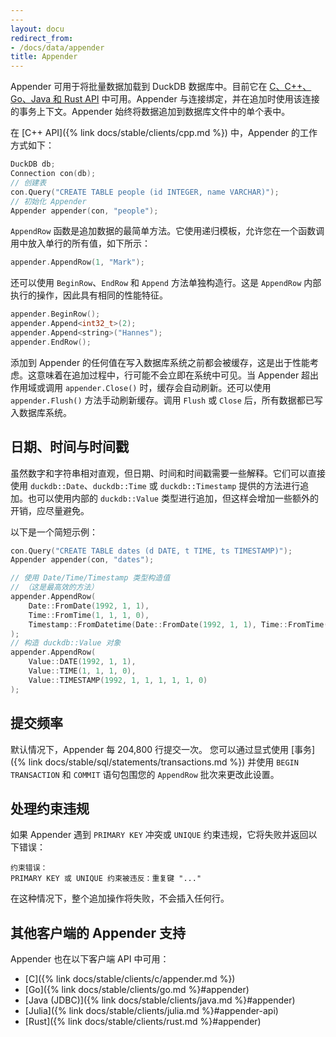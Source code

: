 ```yaml
---
---
layout: docu
redirect_from:
- /docs/data/appender
title: Appender
---
```


Appender 可用于将批量数据加载到 DuckDB 数据库中。目前它在 [C、C++、Go、Java 和 Rust API](#appender-support-in-other-clients) 中可用。Appender 与连接绑定，并在追加时使用该连接的事务上下文。Appender 始终将数据追加到数据库文件中的单个表中。

在 [C++ API]({% link docs/stable/clients/cpp.md %}) 中，Appender 的工作方式如下：

```cpp
DuckDB db;
Connection con(db);
// 创建表
con.Query("CREATE TABLE people (id INTEGER, name VARCHAR)");
// 初始化 Appender
Appender appender(con, "people");
```

`AppendRow` 函数是追加数据的最简单方法。它使用递归模板，允许您在一个函数调用中放入单行的所有值，如下所示：

```cpp
appender.AppendRow(1, "Mark");
```

还可以使用 `BeginRow`、`EndRow` 和 `Append` 方法单独构造行。这是 `AppendRow` 内部执行的操作，因此具有相同的性能特征。

```cpp
appender.BeginRow();
appender.Append<int32_t>(2);
appender.Append<string>("Hannes");
appender.EndRow();
```

添加到 Appender 的任何值在写入数据库系统之前都会被缓存，这是出于性能考虑。这意味着在追加过程中，行可能不会立即在系统中可见。当 Appender 超出作用域或调用 `appender.Close()` 时，缓存会自动刷新。还可以使用 `appender.Flush()` 方法手动刷新缓存。调用 `Flush` 或 `Close` 后，所有数据都已写入数据库系统。

## 日期、时间与时间戳

虽然数字和字符串相对直观，但日期、时间和时间戳需要一些解释。它们可以直接使用 `duckdb::Date`、`duckdb::Time` 或 `duckdb::Timestamp` 提供的方法进行追加。也可以使用内部的 `duckdb::Value` 类型进行追加，但这样会增加一些额外的开销，应尽量避免。

以下是一个简短示例：

```cpp
con.Query("CREATE TABLE dates (d DATE, t TIME, ts TIMESTAMP)");
Appender appender(con, "dates");

// 使用 Date/Time/Timestamp 类型构造值
// （这是最高效的方法）
appender.AppendRow(
    Date::FromDate(1992, 1, 1),
    Time::FromTime(1, 1, 1, 0),
    Timestamp::FromDatetime(Date::FromDate(1992, 1, 1), Time::FromTime(1, 1, 1, 0))
);
// 构造 duckdb::Value 对象
appender.AppendRow(
    Value::DATE(1992, 1, 1),
    Value::TIME(1, 1, 1, 0),
    Value::TIMESTAMP(1992, 1, 1, 1, 1, 1, 0)
);
```

## 提交频率

默认情况下，Appender 每 204,800 行提交一次。
您可以通过显式使用 [事务]({% link docs/stable/sql/statements/transactions.md %}) 并使用 `BEGIN TRANSACTION` 和 `COMMIT` 语句包围您的 `AppendRow` 批次来更改此设置。

## 处理约束违规

如果 Appender 遇到 `PRIMARY KEY` 冲突或 `UNIQUE` 约束违规，它将失败并返回以下错误：

```console
约束错误：
PRIMARY KEY 或 UNIQUE 约束被违反：重复键 "..."
```

在这种情况下，整个追加操作将失败，不会插入任何行。

## 其他客户端的 Appender 支持

Appender 也在以下客户端 API 中可用：

* [C]({% link docs/stable/clients/c/appender.md %})
* [Go]({% link docs/stable/clients/go.md %}#appender)
* [Java (JDBC)]({% link docs/stable/clients/java.md %}#appender)
* [Julia]({% link docs/stable/clients/julia.md %}#appender-api)
* [Rust]({% link docs/stable/clients/rust.md %}#appender)
